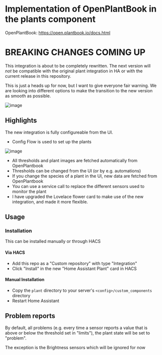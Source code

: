 # Implementation of OpenPlantBook in the plants component

OpenPlantBook: https://open.plantbook.io/docs.html

# BREAKING CHANGES COMING UP

This integration is about to be completely rewritten.  The next version will *not* be compatible with the original plant integration in HA or with the current release in this repository.

This is just a heads up for now, but I want to give everyone fair warning. We are looking into different options to make the transition to the new version as smooth as possible.

![image](https://user-images.githubusercontent.com/203184/180848877-79a91691-5c8a-4eab-ae0e-864780501a0c.png)


## Highlights 
The new integration is fully configureable from the UI.
* Config Flow is used to set up the plants

![image](https://community-assets.home-assistant.io/original/4X/b/d/2/bd23a66ace82209f2030f46ad76c2aa8534cf040.gif)

* All thresholds and plant images are fetched automatically from OpenPlantbook
* Thresholds can be changed from the UI (or by e.g. automations)
* If you change the species of a plant in the UI, new data are fetched from OpenPlantbook
* You can use a service call to replace the different sensors used to monitor the plant
* I have upgraded the Lovelace flower card to make use of the new integration, and made it more flexible.

## Usage

### Installation
This can be installed manually or through HACS
#### Via HACS
* Add this repo as a "Custom repository" with type "Integration"
* Click "Install" in the new "Home Assistant Plant" card in HACS
#### Manual Installation
* Copy the `plant` directory to your server's `<config>/custom_components` directory
* Restart Home Assistant

## Problem reports
By default, all problems (e.g. every time a sensor reports a value that is above or below the threshold set in "limits"), the plant state will be set to "problem".

The exception is the Brightness sensors which will be ignored for now


